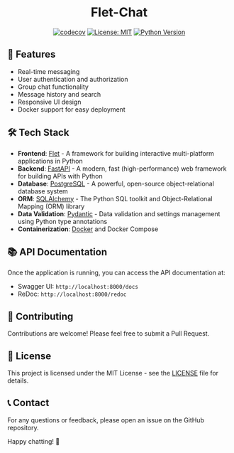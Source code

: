 <div align="center">

# Flet-Chat

[![codecov](https://codecov.io/gh/HardMax71/Flet-Chat/branch/main/graph/badge.svg)](https://codecov.io/gh/HardMax71/Flet-Chat)
[![License: MIT](https://img.shields.io/badge/License-MIT-yellow.svg)](https://opensource.org/licenses/MIT)
[![Python Version](https://img.shields.io/badge/python-3.11-blue.svg)](https://www.python.org/downloads/release/python-3110/)

</div>

## 🚀 Features

- Real-time messaging
- User authentication and authorization
- Group chat functionality
- Message history and search
- Responsive UI design
- Docker support for easy deployment

## 🛠️ Tech Stack

- **Frontend**: [Flet](https://flet.dev/) - A framework for building interactive multi-platform applications in Python
- **Backend**: [FastAPI](https://fastapi.tiangolo.com/) - A modern, fast (high-performance) web framework for building APIs with Python
- **Database**: [PostgreSQL](https://www.postgresql.org/) - A powerful, open-source object-relational database system
- **ORM**: [SQLAlchemy](https://www.sqlalchemy.org/) - The Python SQL toolkit and Object-Relational Mapping (ORM) library
- **Data Validation**: [Pydantic](https://pydantic-docs.helpmanual.io/) - Data validation and settings management using Python type annotations
- **Containerization**: [Docker](https://www.docker.com/) and Docker Compose

## 📚 API Documentation

Once the application is running, you can access the API documentation at:

- Swagger UI: `http://localhost:8000/docs`
- ReDoc: `http://localhost:8000/redoc`

## 🤝 Contributing

Contributions are welcome! Please feel free to submit a Pull Request.

## 📄 License

This project is licensed under the MIT License - see the [LICENSE](LICENSE) file for details.

## 📞 Contact

For any questions or feedback, please open an issue on the GitHub repository.

Happy chatting! 🎉